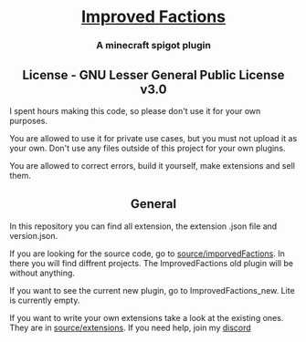<a href="https://www.spigotmc.org/resources/improved-factions.95617/"><h1 align="center">Improved Factions</h1></a>
<h3 align="center">A minecraft spigot plugin</h3>

<h2 align="center">License - GNU Lesser General Public License v3.0</h2>
I spent hours making this code, so please don't use it for your own purposes.

You are allowed to use it for private use cases, but you must not upload it as your own.
Don't use any files outside of this project for your own plugins.

You are allowed to correct errors, build it yourself, make extensions and sell them.

<h2 align="center">General</h2>

In this repository you can find all extension, the extension .json file and version.json.

If you are looking for the source code, go to  [source/imporvedFactions](https://github.com/ToberoCat/ImprovedFaction/tree/master/Source/ImprovedFactions). In there you will find diffrent projects. The ImprovedFactions old plugin will be without anything.

If you want to see the current new plugin, go to ImprovedFactions_new. Lite is currently empty.

If you want to write your own extensions take a look at the existing ones. They are in [source/extensions](https://github.com/ToberoCat/ImprovedFaction/tree/master/Source/Extensions). If you need help, join my [discord](https://discord.gg/VmSbFNZejz)
